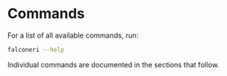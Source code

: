 # Commands

For a list of all available commands, run:

```sh
falconeri --help
```

Individual commands are documented in the sections that follow.
